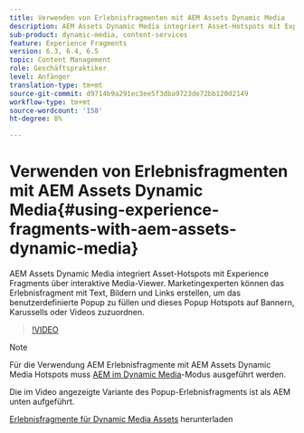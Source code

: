 ```yaml
---
title: Verwenden von Erlebnisfragmenten mit AEM Assets Dynamic Media
description: AEM Assets Dynamic Media integriert Asset-Hotspots mit Experience Fragments über interaktive Media-Viewer. Marketingexperten können das Erlebnisfragment mit Text, Bildern und Links erstellen, um das benutzerdefinierte Popup zu füllen und dieses Popup Hotspots auf Bannern, Karussells oder Videos zuzuordnen.
sub-product: dynamic-media, content-services
feature: Experience Fragments
version: 6.3, 6.4, 6.5
topic: Content Management
role: Geschäftspraktiker
level: Anfänger
translation-type: tm+mt
source-git-commit: d9714b9a291ec3ee5f3dba9723de72bb120d2149
workflow-type: tm+mt
source-wordcount: '158'
ht-degree: 8%

---
```



# Verwenden von Erlebnisfragmenten mit AEM Assets Dynamic Media{#using-experience-fragments-with-aem-assets-dynamic-media}

AEM Assets Dynamic Media integriert Asset-Hotspots mit Experience Fragments über interaktive Media-Viewer. Marketingexperten können das Erlebnisfragment mit Text, Bildern und Links erstellen, um das benutzerdefinierte Popup zu füllen und dieses Popup Hotspots auf Bannern, Karussells oder Videos zuzuordnen.

>[!VIDEO](https://video.tv.adobe.com/v/22115/?quality=9&learn=on)

>[!NOTE]
>
>Für die Verwendung AEM Erlebnisfragmente mit AEM Assets Dynamic Media Hotspots muss [AEM im Dynamic Media](https://docs.adobe.com/docs/de-DE/aem/6-3/administer/content/dynamic-media/config-dynamic.html)-Modus ausgeführt werden.

Die im Video angezeigte Variante des Popup-Erlebnisfragments ist als AEM unten aufgeführt.

[Erlebnisfragmente für Dynamic Media Assets](assets/experience-fragmentsdynamic-mediaassets-100.zip) herunterladen
